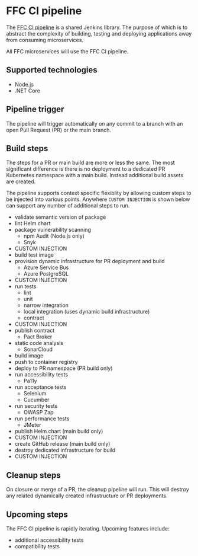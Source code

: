 # FFC CI pipeline
The [FFC CI pipeline](https://github.com/DEFRA/ffc-jenkins-pipeline-library) is a shared Jenkins library.  The purpose of which is to abstract the complexity of building, testing and deploying applications away from consuming microservices.

All FFC microservices will use the FFC CI pipeline.

## Supported technologies
- Node.js
- .NET Core

## Pipeline trigger
The pipeline will trigger automatically on any commit to a branch with an open Pull Request (PR) or the main branch.

## Build steps
The steps for a PR or main build are more or less the same.  The most significant difference is there is no deployment to a dedicated PR Kubernetes namespace with a main build.  Instead additional build assets are created.

The pipeline supports context specific flexiblity by allowing custom steps to be injected into various points.  Anywhere `CUSTOM INJECTION` is shown below can support any number of additional steps to run.

- validate semantic version of package
- lint Helm chart
- package vulnerability scanning
  - npm Audit (Node.js only)
  - Snyk
- CUSTOM INJECTION
- build test image
- provision dynamic infrastructure for PR deployment and build
  - Azure Service Bus
  - Azure PostgreSQL
- CUSTOM INJECTION
- run tests
  - lint
  - unit
  - narrow integration
  - local integration (uses dynamic build infrastructure)
  - contract
- CUSTOM INJECTION
- publish contract
  - Pact Broker
- static code analysis
  - SonarCloud
- build image
- push to container registry
- deploy to PR namespace (PR build only)
- run accessibility tests
  - Pa11y
- run acceptance tests
  - Selenium
  - Cucumber
- run security tests 
  - OWASP Zap
- run performance tests
  - JMeter
- publish Helm chart (main build only)
- CUSTOM INJECTION
- create GitHub release (main build only)
- destroy dedicated infrastructure for build
- CUSTOM INJECTION

## Cleanup steps
On closure or merge of a PR, the cleanup pipeline will run.  This will destroy any related dynamically created infrastructure or PR deployments.

## Upcoming steps
The FFC CI pipeline is rapidly iterating.  Upcoming features include:
- additional accessibility tests
- compatibility tests
